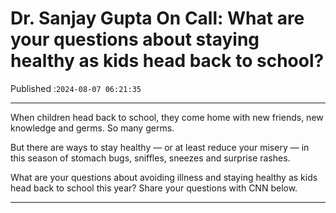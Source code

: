 # Dr. Sanjay Gupta On Call: What are your questions about staying healthy as kids head back to school?

Published :`2024-08-07 06:21:35`

---

When children head back to school, they come home with new friends, new knowledge and germs. So many germs.

But there are ways to stay healthy — or at least reduce your misery — in this season of stomach bugs, sniffles, sneezes and surprise rashes.

What are your questions about avoiding illness and staying healthy as kids head back to school this year? Share your questions with CNN below.

---

